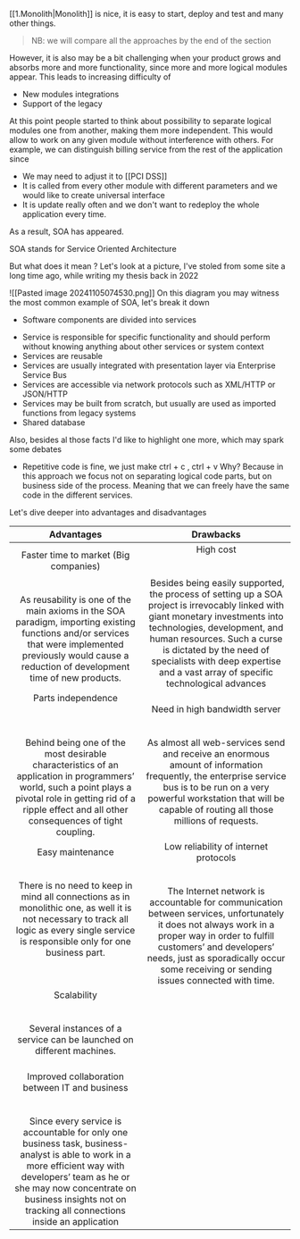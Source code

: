 [[1.Monolith|Monolith]] is nice, it is easy to start, deploy and test and many other things. 
> NB:  we will compare all the approaches by the end of the section

However, it is also may be a bit challenging when your product grows and absorbs more and more functionality, since more and more logical modules appear. This leads to increasing difficulty of

- New modules integrations
- Support of the legacy
  
At this point people started to think about possibility to separate logical modules one from another, making them more independent. This would allow to work on any given module without interference with others. For example, we can distinguish billing service from the rest of the application since 

- We may need to adjust it to [[PCI DSS]]
- It is called from every other module with different parameters and we would like to create universal interface
- It is update really often and we don't want to redeploy the whole application every time.


As a result, SOA has appeared.

SOA stands for Service Oriented Architecture

But what does it mean ? Let's look at a picture, I've stoled from some site a long time ago, while writing my thesis back in 2022

![[Pasted image 20241105074530.png]]
On this diagram you may witness the most common example of SOA, let's break it down

* Software components are divided into services 
- Service is responsible for specific functionality and should perform without knowing anything about other services or system context
- Services are reusable 
- Services are usually integrated with presentation layer via Enterprise Service Bus
- Services are accessible via network protocols such as XML/HTTP or JSON/HTTP
- Services may be built from scratch, but usually are used as imported functions from legacy systems
- Shared database

Also, besides al those facts I'd like to highlight one more, which may spark some debates

-  Repetitive code is fine, we just make ctrl + c , ctrl + v
Why? Because in this approach we focus not on separating logical code parts, but on business side of the process. Meaning that we can freely have the same code in the different services.


Let's dive deeper into advantages and disadvantages

| <center>Advantages</center>                                                                                                                                                                                                                                                                                                                       | <center>Drawbacks</center>                                                                                                                                                                                                                                                                                                                                         |
| ------------------------------------------------------------------------------------------------------------------------------------------------------------------------------------------------------------------------------------------------------------------------------------------------------------------------------------------------- | ------------------------------------------------------------------------------------------------------------------------------------------------------------------------------------------------------------------------------------------------------------------------------------------------------------------------------------------------------------------ |
| <center>Faster time to market (Big companies)</center><br><br><center>As reusability is one of the main axioms in the SOA paradigm, importing existing functions and/or services that were implemented previously would cause a reduction of development time of new products.</center>                                                           | <center>High cost</center><br><br><center> Besides being easily supported, the process of setting up a SOA project is irrevocably linked with giant monetary investments into technologies, development, and human resources. Such a curse is dictated by the need of specialists with deep expertise and a vast array of specific technological advances</center> |
| <center>Parts independence</center><br><br><br><center>Behind being one of the most desirable characteristics of an application in programmers’ world, such a point plays a pivotal role in getting rid of a ripple effect and all other consequences of tight coupling.<br></center>                                                             | <center>Need in high bandwidth server</center><br><br><center>As almost all web-services send and receive an enormous amount of information frequently, the enterprise service bus is to be run on a very powerful workstation that will be capable of routing all those millions of requests.</center>                                                            |
| <center>Easy maintenance</center><br><br><center>There is no need to keep in mind all connections as in monolithic one, as well it is not necessary to track all logic as every single service is responsible only for one business part.</center><br><br>                                                                                        | <center>Low reliability of internet protocols</center><br><br><center>The Internet network is accountable for communication between services, unfortunately it does not always work in a proper way in order to fulfill customers’ and developers’ needs, just as sporadically occur some receiving or sending issues connected with time.</center>                                 |
| <center>Scalability</center><br><br><center>Several instances of a service can be launched on different machines.</center><br>                                                                                                                                                                                                                    |                                                                                                                                                                                                                                                                                                                                                                    |
| <center>Improved collaboration between IT and business</center><br><br><center>Since every service is accountable for only one business task, business-analyst is able to work in a more efficient way with developers’ team as he or she may now concentrate on business insights not on tracking all connections inside an application</center> |                                                                                                                                                                                                                                                                                                                                                                    |
